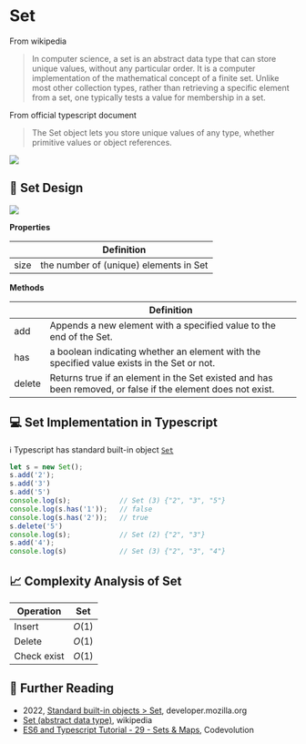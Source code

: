 # Set

From wikipedia

> In computer science, a set is an abstract data type that can store unique values, without any particular order. It is a computer implementation of the mathematical concept of a finite set. Unlike most other collection types, rather than retrieving a specific element from a set, one typically tests a value for membership in a set.

From official typescript document 

> The Set object lets you store unique values of any type, whether primitive values or object references.

![](../abstract/data-structures/set.png)


## 🎨 Set Design

![](images/set.png)

**Properties**

|             | Definition                              |
|-------------|-----------------------------------------|
| size        | the number of (unique) elements in Set |

**Methods**

|                 | Definition                                                         |
|-----------------|--------------------------------------------------------------------|
| add             | Appends a new element with a specified value to the end of the Set.|
| has             | a boolean indicating whether an element with the specified value exists in the Set or not. |
| delete          |  Returns true if an element in the Set existed and has been removed, or false if the element does not exist. |

## 💻 Set Implementation in Typescript

ℹ️ Typescript has standard built-in object [`Set`](https://developer.mozilla.org/en-US/docs/Web/JavaScript/Reference/Global_Objects/Set)

```ts
let s = new Set();  
s.add('2');
s.add('3')
s.add('5')
console.log(s);            // Set (3) {"2", "3", "5"} 
console.log(s.has('1'));   // false
console.log(s.has('2'));   // true
s.delete('5')    
console.log(s);            // Set (2) {"2", "3"} 
s.add('4');
console.log(s)             // Set (3) {"2", "3", "4"} 
```

## 📈 Complexity Analysis of Set


| Operation       | Set                 |
|-----------------|---------------------|
| Insert          | $O(1)$              |
| Delete          | $O(1)$              |
| Check exist     | $O(1)$              |

## 🔗 Further Reading

* 2022, [Standard built-in objects > Set](https://developer.mozilla.org/en-US/docs/Web/JavaScript/Reference/Global_Objects/Set), developer.mozilla.org
* [Set (abstract data type)](https://en.wikipedia.org/wiki/Set_(abstract_data_type)), wikipedia
* [ES6 and Typescript Tutorial - 29 - Sets & Maps](https://www.youtube.com/watch?v=4FJrP6aAwSs&ab_channel=Codevolution), Codevolution

